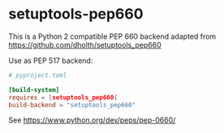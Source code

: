 # setuptools-pep660


This is a Python 2 compatible PEP 660 backend adapted from https://github.com/dholth/setuptools_pep660

Use as PEP 517 backend:

```toml
# pyproject.toml

[build-system]
requires = [setuptools_pep660]
build-backend = "setuptools_pep660"
```

See https://www.python.org/dev/peps/pep-0660/
